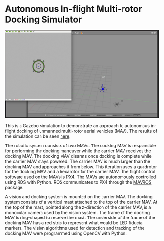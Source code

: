 Autonomous In-flight Multi-rotor Docking Simulator
===============

![](sim_img.jpg)

This is a Gazebo simulation to demonstrate an approach to autonomous in-flight docking of unmanned multi-rotor aerial vehicles (MAV). The results of the simulation can be seen [here](https://youtu.be/rB6hydBpABs).

The robotic system consists of two MAVs. The docking MAV is responsible for performing the docking maneuver while the carrier MAV receives the docking MAV. The docking MAV disarms once docking is complete while the carrier MAV stays powered. The carrier MAV is much larger than the docking MAV and approaches it from below. This iteration uses a quadrotor for the docking MAV and a hexarotor for the carrier MAV. The flight control software used on the MAVs is [PX4](https://github.com/PX4/Firmware). The MAVs are autonomously controlled using ROS with Python. ROS communicates to PX4 through the [MAVROS](https://github.com/mavlink/mavros) package.  

A vision and docking system is mounted on the carrier MAV. The docking system consists of a vertical mast attached to the top of the carrier MAV. At the top of the mast, pointed along the z-direction of the carrier MAV, is a monocular camera used by the vision system. The frame of the docking MAV is ring-shaped to receive the mast. The underside of the frame of the docking MAV has a red strip to represent what would be LED fiducial markers. The vision algorithms used for detection and tracking of the docking MAV were programmed using OpenCV with Python.

